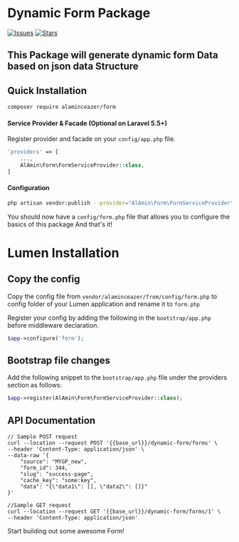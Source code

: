 # Dynamic Form Package

[![Issues](https://img.shields.io/github/issues/Al-Amin-Ceazer/dynamic-form--builder.svg?style=flat-square)](https://github.com/Al-Amin-Ceazer/dynamic-form--builder/issues)
[![Stars](https://img.shields.io/github/stars/Al-Amin-Ceazer/dynamic-form--builder.svg?style=flat-square)](https://github.com/Al-Amin-Ceazer/dynamic-form--builder/stargazers)

## This Package will generate dynamic form Data based on json data Structure

## Quick Installation

```bash
composer require alaminceazer/form
```

#### Service Provider & Facade (Optional on Laravel 5.5+)

Register provider and facade on your `config/app.php` file.
```php
'providers' => [
    ...,
    AlAmin\Form\FormServiceProvider::class,
]
```

#### Configuration

```bash
php artisan vendor:publish --provider="AlAmin\Form\FormServiceProvider"
```

You should now have a `config/form.php` file that allows you to configure the basics of this package
And that's it!

# Lumen Installation
## Copy the config

Copy the config file from `vendor/alaminceazer/from/config/form.php` to config folder of your Lumen application and rename it to `form.php`

Register your config by adding the following in the `bootstrap/app.php` before middleware declaration.

```php
$app->configure('form');
```
## Bootstrap file changes

Add the following snippet to the `bootstrap/app.php` file under the providers section as follows:

```php
$app->register(AlAmin\Form\FormServiceProvider::class);
```

## API Documentation



```curl
// Sample POST request
curl --location --request POST '{{base_url}}/dynamic-form/forms' \
--header 'Content-Type: application/json' \
--data-raw '{
    "source": "MYGP_new",
    "form_id": 344,
    "slug": "success-page",
    "cache_key": "some:key",
    "data": "{\"data1\": [], \"data2\": []}"
}'

//Sample GET request
curl --location --request GET '{{base_url}}/dynamic-form/forms/1' \
--header 'Content-Type: application/json'
```

Start building out some awesome Form!